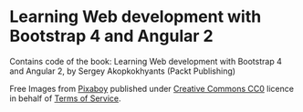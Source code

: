 Learning Web development with Bootstrap 4 and Angular 2
=========================

Contains code of the book: Learning Web development with Bootstrap 4 and Angular 2, by Sergey Akopkokhyants (Packt Publishing)

Free Images from [Pixaboy](https://pixabay.com) published under [Creative Commons CC0](https://creativecommons.org/publicdomain/zero/1.0/deed.en) licence in behalf of [Terms of Service](https://pixabay.com/en/service/terms).
